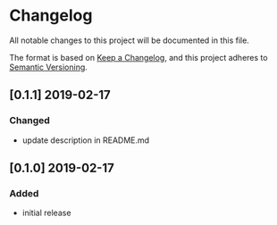 # Changelog
All notable changes to this project will be documented in this file.

The format is based on [Keep a Changelog](https://keepachangelog.com/en/1.0.0/),
and this project adheres to [Semantic Versioning](https://semver.org/spec/v2.0.0.html).

## [0.1.1] 2019-02-17
### Changed
- update description in README.md

## [0.1.0] 2019-02-17
### Added
- initial release